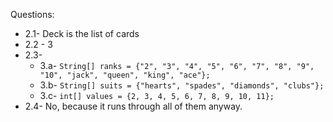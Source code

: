 Questions:
* 2.1- Deck is the list of cards
* 2.2 - 3
* 2.3-
    * 3.a- `String[] ranks = {"2", "3", "4", "5", "6", "7", "8", "9", "10", "jack", "queen", "king", "ace"};`
    * 3.b- `String[] suits = {"hearts", "spades", "diamonds", "clubs"};`
    * 3.c- `int[] values = {2, 3, 4, 5, 6, 7, 8, 9, 10, 11};`
* 2.4- No, because it runs through all of them anyway.